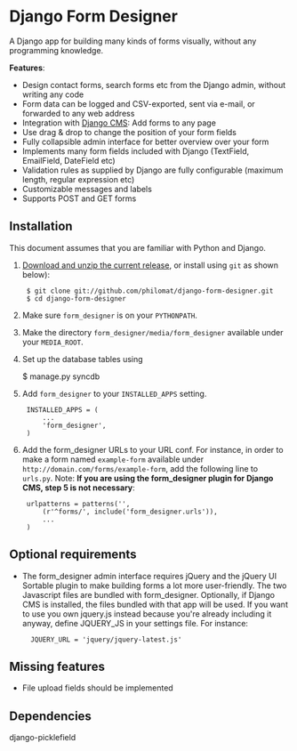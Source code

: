 Django Form Designer
====================

A Django app for building many kinds of forms visually, without any programming knowledge.

__Features__:

* Design contact forms, search forms etc from the Django admin, without writing any code
* Form data can be logged and CSV-exported, sent via e-mail, or forwarded to any web address
* Integration with [Django CMS](http://www.django-cms.org): Add forms to any page
* Use drag & drop to change the position of your form fields
* Fully collapsible admin interface for better overview over your form 
* Implements many form fields included with Django (TextField, EmailField, DateField etc)
* Validation rules as supplied by Django are fully configurable (maximum length, regular expression etc) 
* Customizable messages and labels
* Supports POST and GET forms

Installation
------------

This document assumes that you are familiar with Python and Django.

1. [Download and unzip the current release](http://github.com/philomat/django-form-designer/downloads/), or install using `git` as shown below):

        $ git clone git://github.com/philomat/django-form-designer.git
        $ cd django-form-designer

2. Make sure `form_designer` is on your `PYTHONPATH`.
3. Make the directory `form_designer/media/form_designer` available under your `MEDIA_ROOT`.
4. Set up the database tables using 

	$ manage.py syncdb
 
5. Add `form_designer` to your `INSTALLED_APPS` setting.

        INSTALLED_APPS = (
            ...
            'form_designer',
        )

6. Add the form_designer URLs to your URL conf. For instance, in order to make a form named `example-form` available under `http://domain.com/forms/example-form`, add the following line to `urls.py`. Note: __If you are using the form_designer plugin for Django CMS, step 5 is not necessary__:

        urlpatterns = patterns('',
            (r'^forms/', include('form_designer.urls')),
            ...
        )

Optional requirements
---------------------

* The form_designer admin interface requires jQuery and the jQuery UI Sortable plugin to make building forms a lot more user-friendly. The two Javascript files are bundled with form_designer. Optionally, if Django CMS is installed, the files bundled with that app will be used. If you want to use you own jquery.js instead because you're already including it anyway, define JQUERY_JS in your settings file. For instance:

        JQUERY_URL = 'jquery/jquery-latest.js'

Missing features
----------------
  
* File upload fields should be implemented

Dependencies
------------

django-picklefield
